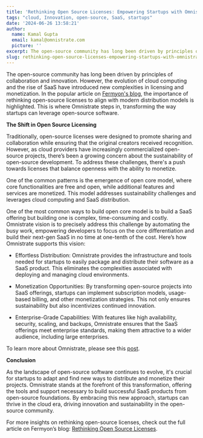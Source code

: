 ```yaml
---
title: 'Rethinking Open Source Licenses: Empowering Startups with Omnistrate'
tags: "cloud, Innovation, open-source, SaaS, startups"
date: '2024-06-26 13:58:21'
author:
  name: Kamal Gupta
  email: kamal@omnistrate.com
  picture: ''
excerpt: The open-source community has long been driven by principles of collaboration and innovation.
slug: rethinking-open-source-licenses-empowering-startups-with-omnistrate
---
```


The open-source community has long been driven by principles of collaboration and innovation. However, the evolution of cloud computing and the rise of SaaS have introduced new complexities in licensing and monetization. In the popular article on [Fermyon's blog][1], the importance of rethinking open-source licenses to align with modern distribution models is highlighted. This is where Omnistrate steps in, transforming the way startups can leverage open-source software.

**The Shift in Open Source Licensing**

Traditionally, open-source licenses were designed to promote sharing and collaboration while ensuring that the original creators received recognition. However, as cloud providers have increasingly commercialized open-source projects, there’s been a growing concern about the sustainability of open-source development. To address these challenges, there's a push towards licenses that balance openness with the ability to monetize.

One of the common patterns is the emergence of open core model, where core functionalities are free and open, while additional features and services are monetized. This model addresses sustainability challenges and leverages cloud computing and SaaS distribution.

One of the most common ways to build open core model is to build a SaaS offering but building one is complex, time-consuming and costly. Omnistrate vision is to precisely address this challenge by automating the busy work, empowering developers to focus on the core differentiation and build their next-gen SaaS in no time at one-tenth of the cost. Here’s how Omnistrate supports this vision:

- Effortless Distribution: Omnistrate provides the infrastructure and tools needed for startups to easily package and distribute their software as a SaaS product. This eliminates the complexities associated with deploying and managing cloud environments.

- Monetization Opportunities: By transforming open-source projects into SaaS offerings, startups can implement subscription models, usage-based billing, and other monetization strategies. This not only ensures sustainability but also incentivizes continued innovation.

- Enterprise-Grade Capabilities: With features like high availability, security, scaling, and backups, Omnistrate ensures that the SaaS offerings meet enterprise standards, making them attractive to a wider audience, including large enterprises.

To learn more about Omnistrate, please see this [post][3].

**Conclusion**

As the landscape of open-source software continues to evolve, it's crucial for startups to adapt and find new ways to distribute and monetize their projects. Omnistrate stands at the forefront of this transformation, offering the tools and support necessary to build successful SaaS products from open-source foundations. By embracing this new approach, startups can thrive in the cloud era, driving innovation and sustainability in the open-source community.

For more insights on rethinking open-source licenses, check out the full article on Fermyon’s blog: [Rethinking Open Source Licenses][2]. 


  [1]: https://www.fermyon.com/blog/rethinking-open-source-licenses
  [2]: https://www.fermyon.com/blog/rethinking-open-source-licenses
  [3]: https://blog.omnistrate.com/posts/52
